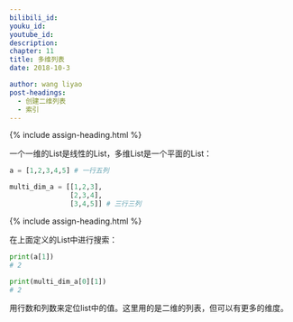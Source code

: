```yaml
---
bilibili_id: 
youku_id: 
youtube_id: 
description: 
chapter: 11
title: 多维列表
date: 2018-10-3

author: wang liyao
post-headings:
  - 创建二维列表
  - 索引
---
```




{% include assign-heading.html %}

一个一维的List是线性的List，多维List是一个平面的List：

```python
a = [1,2,3,4,5] # 一行五列

multi_dim_a = [[1,2,3],
			   [2,3,4],
			   [3,4,5]] # 三行三列
```


{% include assign-heading.html %}

在上面定义的List中进行搜索：

```python
print(a[1])
# 2

print(multi_dim_a[0][1])
# 2
```

用行数和列数来定位list中的值。这里用的是二维的列表，但可以有更多的维度。


